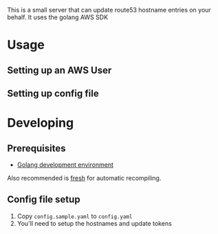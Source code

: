 
This is a small server that can update route53 hostname entries on your behalf. It uses the golang AWS SDK

# Usage

## Setting up an AWS User

## Setting up config file

# Developing

## Prerequisites

  * [Golang development environment](https://golang.org/dl/)
  
Also recommended is [fresh](https://github.com/gravityblast/fresh) for automatic recompiling.

## Config file setup

  1. Copy `config.sample.yaml` to `config.yaml`
  2. You'll need to setup the hostnames and update tokens
